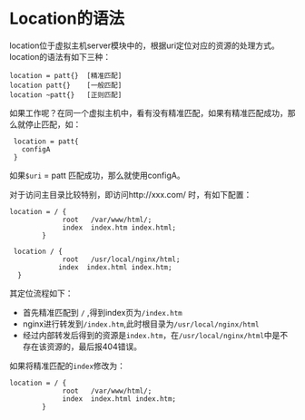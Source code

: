 # Location的语法
location位于虚拟主机server模块中的，根据uri定位对应的资源的处理方式。location的语法有如下三种：
```
location = patt{}  [精准匹配]
location patt{}    [一般匹配]
location ~patt{}   [正则匹配]
```
如果工作呢？在同一个虚拟主机中，看有没有精准匹配，如果有精准匹配成功，那么就停止匹配，如：
```
 location = patt{
   configA
 }
```
如果`$uri` = patt 匹配成功，那么就使用configA。

对于访问主目录比较特别，即访问http://xxx.com/ 时，有如下配置：
```
location = / {
             root   /var/www/html/;
             index  index.htm index.html;
        }
         
 location / {
             root   /usr/local/nginx/html;
            index  index.html index.htm;
  }

```

其定位流程如下：
* 首先精准匹配到 `/` ,得到index页为`/index.htm`
* nginx进行转发到`/index.htm`,此时根目录为`/usr/local/nginx/html`
* 经过内部转发后得到的资源是`index.htm`，在`/usr/local/nginx/html`中是不存在该资源的，最后报404错误。

如果将精准匹配的`index`修改为：
```
location = / {
             root   /var/www/html/;
             index  index.html index.htm;
        }

```
